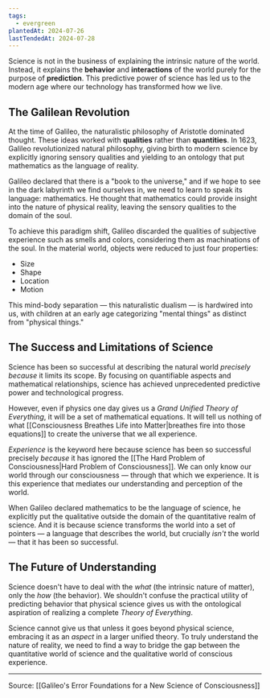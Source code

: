 ```yaml
---
tags:
  - evergreen
plantedAt: 2024-07-26
lastTendedAt: 2024-07-28
---
```

Science is not in the business of explaining the intrinsic nature of the world. Instead, it explains the **behavior** and **interactions** of the world purely for the purpose of **prediction**. This predictive power of science has led us to the modern age where our technology has transformed how we live.

## The Galilean Revolution

At the time of Galileo, the naturalistic philosophy of Aristotle dominated thought. These ideas worked with **qualities** rather than **quantities**. In 1623, Galileo revolutionized natural philosophy, giving birth to modern science by explicitly ignoring sensory qualities and yielding to an ontology that put mathematics as the language of reality.

Galileo declared that there is a "book to the universe," and if we hope to see in the dark labyrinth we find ourselves in, we need to learn to speak its language: mathematics. He thought that mathematics could provide insight into the nature of physical reality, leaving the sensory qualities to the domain of the soul.

To achieve this paradigm shift, Galileo discarded the qualities of subjective experience such as smells and colors, considering them as machinations of the soul. In the material world, objects were reduced to just four properties:

- Size
- Shape
- Location
- Motion

This mind-body separation — this naturalistic dualism — is hardwired into us, with children at an early age categorizing "mental things" as distinct from "physical things."

## The Success and Limitations of Science

Science has been so successful at describing the natural world _precisely because_ it limits its scope. By focusing on quantifiable aspects and mathematical relationships, science has achieved unprecedented predictive power and technological progress.

However, even if physics one day gives us a _Grand Unified Theory of Everything_, it will be a set of mathematical equations. It will tell us nothing of what [[Consciousness Breathes Life into Matter|breathes fire into those equations]] to create the universe that we all experience.

_Experience_ is the keyword here because science has been so successful precisely *because* it has ignored the [[The Hard Problem of Consciousness|Hard Problem of Consciousness]]. We can only know our world through our consciousness — through that which we experience. It is this experience that mediates our understanding and perception of the world.

When Galileo declared mathematics to be the language of science, he explicitly put the qualitative outside the domain of the quantitative realm of science. And it is because science transforms the world into a set of pointers — a language that describes the world, but crucially _isn't_ the world — that it has been so successful.

## The Future of Understanding

Science doesn't have to deal with the _what_ (the intrinsic nature of matter), only the _how_ (the behavior). We shouldn't confuse the practical utility of predicting behavior that physical science gives us with the ontological aspiration of realizing a complete _Theory of Everything_.

Science cannot give us that unless it goes beyond physical science, embracing it as an _aspect_ in a larger unified theory. To truly understand the nature of reality, we need to find a way to bridge the gap between the quantitative world of science and the qualitative world of conscious experience.

---

Source: [[Galileo's Error Foundations for a New Science of Consciousness]]